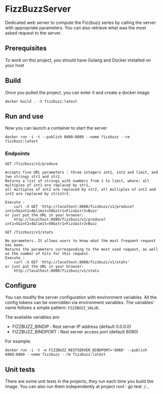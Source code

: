 # FizzBuzzServer

Dedicated web server to compute the Fizzbuzz series by calling the server with appropriate parameters.
You can also retrieve what was the most asked request to the server.

## Prerequisites

To work on this project, you should have Golang and Docker installed on your host

## Build

Once you pulled the project, you can enter it and create a docker image

    docker build . -t fizzbuzz:latest

## Run and use

Now you can launch a container to start the server

    docker run -i -t --publish 8080:8080 --name fizzbuzz --rm fizzbuzz:latest

### Endpoints

    GET /fizzbuzz/v1/produce

    Accepts five URL parameters : three integers int1, int2 and limit, and two strings str1 and str2.
    Returns a list of strings with numbers from 1 to limit, where: all multiples of int1 are replaced by str1,
    all multiples of int2 are replaced by str2, all multiples of int1 and int2 are replaced by str1str2.

    Execute :
        curl -X GET 'http://localhost:8080/fizzbuzz/v1/produce?int1=5&int2=4&limit=50&str1=Fizz&str2=Buzz'
    or just put the URL in your browser:
        http://localhost:8080/fizzbuzz/v1/produce?int1=5&int2=4&limit=50&str1=Fizz&str2=Buzz
    
    GET /fizzbuzz/v1/stats

    No parameters. It allows users to know what the most frequent request has been.
    Returns the parameters corresponding to the most used request, as well as the number of hits for this request.
    Execute :
        curl -X GET 'http://localhost:8080/fizzbuzz/v1/stats'
    or just put the URL in your browser:
        http://localhost:8080/fizzbuzz/v1/stats


## Configure

You can modify the server configuration with environment variables. All the config tokens can be
overridden via environment variables. The variables' name follows a simple pattern:
`FIZZBUZZ_VALUE`.

The available variables are:
* FIZZBUZZ_BINDIP : Rest server IP address (default 0.0.0.0)
* FIZZBUZZ_BINDPORT : Rest server access port (default 8080)

For example:

    docker run -i -t -e FIZZBUZZ_RESTSERVER_BINDPORT='6060' --publish 6060:6060 --name fizzbuzz --rm fizzbuzz:latest

## Unit tests

There are some unit tests in the projects, they run each time you build the image.
You can also run them independently at project root :
    go test ./...
